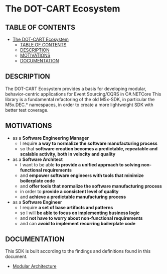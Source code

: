 # The DOT-CART Ecosystem

## TABLE OF CONTENTS
- [The DOT-CART Ecosystem](#the-dot-cart-ecosystem)
  - [TABLE OF CONTENTS](#table-of-contents)
  - [DESCRIPTION](#description)
  - [MOTIVATIONS](#motivations)
  - [DOCUMENTATION](#documentation)

## DESCRIPTION
The DOT-CART Ecosystem  provides a basis for developing modular, behavior-centric applications for Event Sourcing/CQRS in C#.NETCore
This library is a fundamental refactoring of the old M5x-SDK, in particular the M5x.DEC.* namespaces, in order to create a more lightweight SDK with better test coverage. 

## MOTIVATIONS
- as a **Software Engineering Manager**
  - I require **a way to normalize the software manufacturing process** 
  - so that **software creation becomes a predictable, repeatable and scalable activity, both in velocity and quality**
- as a **Software Architect**
  - I want to be able **to provide a unified approach to solving non-functional requirements** 
  - and **empower software engineers with tools that minimize boilerplate code**
  - and **offer tools that normalize the software manufacturing process**
  - in order to **provide a consistent level of quality**
  - and **achieve a predictable manufacturing process**
- as a **Software Engineer**
   - I require **a set of base artifacts and patterns**
   - so I will **be able to focus on implementing business logic**
   - and **not have to worry about non-functional requirements**
   - and can **avoid to implement recurring boilerplate code**

## DOCUMENTATION
This SDK is built according to the findings and definitions found in this document.
- [Modular Architecture](https://docs.google.com/document/d/1io3HsGItmu02Nx4hHru9wVLnF6lTiQDVecko-ga6Pg0/edit?usp=sharing)
